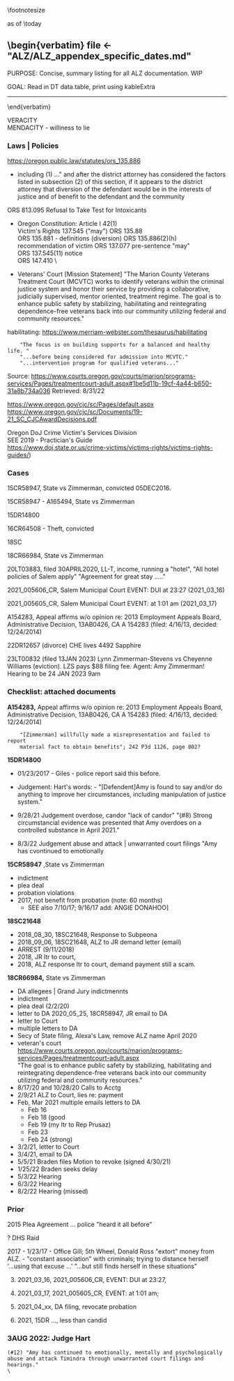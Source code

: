 <!--
			USAGE
!pandoc % --pdf-engine lualatex -f markdown -t pdf  -H header_footer.tex -o - | zathura -


-toc
-H header_footer.tex
-H geometry.tex

--template=/home/jim/dotfiles/proposed_template.latex 

-N			(number sections)
-->
\footnotesize


as of \today

\begin{verbatim}
file <- "ALZ/ALZ_appendex_specific_dates.md"
--------------------------
PURPOSE:		Concise, summary listing for all ALZ documentation.  WIP

GOAL:				Read in DT data.table, print using kableExtra

--------------------------
\end{verbatim}


VERACITY \
MENDACITY - williness to lie

###	Laws | Policies

https://oregon.public.law/statutes/ors_135.886

-	including (1) ..." and after the district attorney has considered the
	factors listed in subsection (2) of this section, if it appears to the
	district attorney that diversion of the defendant would be in the interests
	of justice and of benefit to the defendant and the community


ORS 813.095 Refusal to Take Test for Intoxicants 


-	Oregon Constitution:  Article I 42(1) \
Victim's Rights 137.545 ("may") 
ORS 135.88 \
ORS 135.881 - definitions (diversion)
ORS 135.886(2)(h) recommendation of victim
ORS 137.077 pre-sentence "may" \
ORS 137.545(11) notice \
ORS 147.410 \



-	Veterans' Court
[Mission Statement] "The Marion County Veterans Treatment Court (MCVTC) works to identify veterans
        within the criminal justice system and honor their service by providing a
        collaborative, judicially supervised, mentor oriented, treatment regime. The
        goal is to enhance public safety by stabilizing, habilitating and
        reintegrating dependence-free veterans back into our community utilizing
        federal and community resources."

habilitating: https://www.merriam-webster.com/thesaurus/habilitating

        "The focus is on building supports for a balanced and healthy life. "
        "...before being considered for admission into MCVTC." 
        "...intervention program for qualified veterans..."
Source: https://www.courts.oregon.gov/courts/marion/programs-services/Pages/treatmentcourt-adult.aspx#1be5d11b-19cf-4a44-b650-31a8b734a036
Retrieved:  8/31/22 


https://www.oregon.gov/cjc/sc/Pages/default.aspx \
https://www.oregon.gov/cjc/sc/Documents/19-21_SC_CJCAwardDecisions.pdf

Oregon DoJ Crime Victim's Services Division \
SEE	2019 - Practician's Guide \
https://www.doj.state.or.us/crime-victims/victims-rights/victims-rights-guides/)

###	Cases

15CR58947, State vs Zimmerman, convicted 05DEC2016.

15CR58947 - A165494, State vs Zimmerman

15DR14800

16CR64508 - Theft, convicted

18SC

18CR66984, State vs Zimmerman

20LT03883, filed 30APRIL2020,  LL-T, income, running a "hotel", "All hotel policies of Salem apply"
"Agreement for great stay ....."


2021_005606_CR, Salem Municipal Court EVENT: DUI at 23:27   (2021_03_16)

2021_005605_CR, Salem Municipal Court EVENT: at 1:01 am (2021_03_17) 

A154283, 	Appeal affirms w/o opinion  re:	2013 Employment Appeals Board,
		Administrative Decision,  13AB0426, CA A 154283 (filed: 4/16/13, decided: 12/24/2014)

22DR12657 (divorce)	CHE lives 4492 Sapphire

23LT00832 (filed 13JAN 2023) Lynn Zimmerman-Stevens vs Cheyenne Williams
(eviction).   LZS pays $88 filing fee.   Agent:  Amy Zimmerman!  Hearing to be
24 JAN 2023 9am

###	Checklist:   attached documents 

**A154283,** 	Appeal affirms w/o opinion  re:	2013 Employment Appeals Board,
		Administrative Decision,  13AB0426, CA A 154283 (filed: 4/16/13, decided: 12/24/2014)


		"[Zimmerman] willfully made a misrepresentation and failed to report
		material fact to obtain benefits"; 242 P3d 1126, page 802?  

**15DR14800**

-	01/23/2017 - Giles - police report  said this before.
- Judgement:
			Hart's words: - "[Defendent]Amy is found to say and/or do anything to
			improve her circumstances, including manipulation of justice system."

- 9/28/21 Judgement overdose, candor
            "lack of candor"
            "(#8) Strong circumstancial evidence was presented that Amy
            overdoes on a controlled substance in April 2021."

- 8/3/22	Judgement abuse and attack | unwarranted court filings
            "Amy has cvontinued to emotionally


**15CR58947**	,State vs Zimmerman
-	indictment
-	plea deal
-	probation violations
-	2017, not benefit from probation (note: 60 months) 
	-	SEE also 7/10/17; 9/16/17 add: ANGIE DONAHOO]

**18SC21648**	
	
-	2018_08_30,	18SC21648, Response to Subpeona
- 2018_09_06, 18SC21648, ALZ to JR demand letter (email)
-	ARREST	(9/11/2018)
-	2018, JR ltr to court, 
- 2018, ALZ response ltr to court, demand payment still a scam.



**18CR66984,** State vs Zimmerman

-	DA allegees |  Grand Jury indictmennts
-	indictment
-	plea deal	(2/2/20)
-	letter to DA 2020_05_25, 18CR58947, JR email to DA
- letter to Court	
-	multiple letters to DA
-	Secy of State filing, Alexa's Law, remove ALZ name April 2020
-	veteran's court
	https://www.courts.oregon.gov/courts/marion/programs-services/Pages/treatmentcourt-adult.aspx \
	"The goal is to enhance public safety by stabilizing, habilitating and
	reintegrating dependence-free veterans back into our community utilizing
	federal and community resources."
-	8/17/20 and 10/28/20 Calls to Acctg
-	2/9/21 ALZ to Court, lies re: payment
-	Feb, Mar 2021  multiple emails letters to DA
	-	Feb 16
	- Feb 18 (good
	-	Feb 19 (my ltr to Rep Prusaz)
	-	Feb 23
	-	Feb 24 (strong)
- 3/2/21, letter to Court
-	3/4/21,  email to DA
-	5/5/21	Braden files Motion to revoke (signed 4/30/21)
-	1/25/22 Braden seeks delay
-	5/3/22	Hearing
- 6/3/22  Hearing
-	8/2/22	Hearing (missed)



###	Prior


2015	Plea Agreement
... police "heard it all before"



?	DHS Raid

2017 - 1/23/17 - Office Gill;  5th Wheel, Donald Ross "extort" money from ALZ.
	-	"constant association" with criminals;  trying to distance herself   '...using that excuse ...'  "...but still finds herself in these
		situations"
	








3. 2021_03_16, 2021_005606_CR, EVENT: DUI at 23:27, 
4. 2021_03_17, 2021_005605_CR, EVENT: at 1:01 am; 


5.	2021_04_xx, DA filing, revocate probation

6.	2021, 15DR ..., less than candid

### 3AUG 2022:  Judge Hart
    (#12) "Amy has continued to emotionally, mentally and psychologically
    abuse and attack Timindra through unwarranted court filings and hearings."
    \

